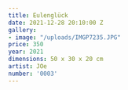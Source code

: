 ```yaml
---
title: Eulenglück
date: 2021-12-28 20:10:00 Z
gallery:
- image: "/uploads/IMGP7235.JPG"
price: 350
year: 2021
dimensions: 50 x 30 x 20 cm
artist: JOe
number: '0003'
---
```


